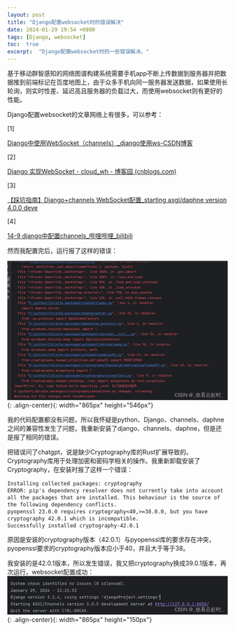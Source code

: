```yaml
---
layout: post
title: "Django配置websocket时的错误解决"
date: 2024-01-29 19:54 +0800
tags: [Django, websocket]
toc:  true
excerpt:  "Django配置websocket时的一些错误解决。"
---
```


 基于移动群智感知的网络图谱构建系统需要手机app不断上传数据到服务器并把数据推到前端标记在百度地图上，由于众多手机向同一服务器发送数据，如果使用长轮询，则实时性差、延迟高且服务器的负载过大，而使用websocket则有更好的性能。

Django配置websocket的文章网络上有很多，可以参考：

[1]

[Django中使用WebSocket（channels）_django使用ws-CSDN博客](https://blog.csdn.net/qq_46042132/article/details/130994781)

[2]

[Django 实现WebSocket - cloud_wh - 博客园 (cnblogs.com)](https://www.cnblogs.com/qingtianyu2015/p/17196676.html)

[3]

[【踩坑指南】Django+channels WebSocket配置_starting asgi/daphne version 4.0.0 deve](https://blog.csdn.net/qq_25218219/article/details/131752459)

[4]

[14-9 django中配置channels_哔哩哔哩_bilibili](https://www.bilibili.com/video/BV18U4y1Y7Do?p=9&vd_source=c71b91500f94df06bc5d49825b8d6d17)

然而我配置完后，运行报了这样的错误：

![](/img/blog4-1.jpg){: .align-center}{: width="865px" height="546px"}

我的代码配置都没有问题，所以我怀疑是python、Django、channels、daphne之间的兼容性发生了问题，我重新安装了django、channels、daphne，但是还是报了相同的错误。

把错误问了chatgpt，说是缺少Cryptography库的Rust扩展导致的。Cryptography库用于处理加密和密码学相关的操作。我重新卸载安装了Cryptography，在安装时报了这样一个错误：

```
Installing collected packages: cryptography
ERROR: pip's dependency resolver does not currently take into account all the packages that are installed. This behaviour is the source of the following dependency conflicts.
pyopenssl 23.0.0 requires cryptography<40,>=38.0.0, but you have cryptography 42.0.1 which is incompatible.
Successfully installed cryptography-42.0.1
```

原因是安装的cryptography版本（42.0.1）与pyopenssl库的要求存在冲突，pyopenssl要求的cryptography版本应小于40，并且大于等于38。

我安装的是42.0.1版本，所以发生错误，我又把cryptography换成39.0.1版本，再次运行，websocket配置成功：
![](/img/blog4-2.jpg){: .align-center}{: width="865px" height="150px"}
